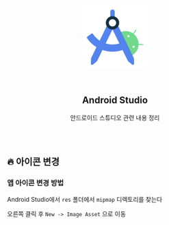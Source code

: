 <div align="center">
  <p>
    <img src="../README.assets/studio.png">
  </p>
  <br>
  <h2>Android Studio</h2>
  <p>안드로이드 스튜디오 관련 내용 정리</p>
  <br>
  <br>
</div>


## 🔥 아이콘 변경

### 앱 아이콘 변경 방법

Android Studio에서  `res` 폴더에서 `mipmap` 디렉토리를 찾는다

오른쪽 클릭 후 `New -> Image Asset` 으로 이동

